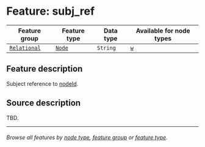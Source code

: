 # Feature: subj_ref

Feature group | Feature type | Data type | Available for node types
---  | --- | --- | ---
[`Relational`](featuresbygroup.md#relational-features) | [`Node`](featuresbyfeaturetype.md#node-features) | `String`  | [`w`](featuresbynodetype.md#word-nodes)

## Feature description
Subject reference to [nodeId](nodeId.md#readme).

## Source description

TBD.

---
###### *Browse all features by [node type](featuresbynodetype.md#readme), [feature group](featuresbygroup.md#readme) or [feature type](featuresbyfeaturetype.md#readme).*
